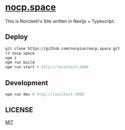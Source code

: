 # [nocp.space](https://nocp.space)

This is Norcleeh's Site written in Nextjs + Typescript.

## Deploy

```bash
git clone https://github.com/nocpiun/nocp.space.git
cd nocp.space
npm i
npm run build
npm run start # http://localhost:3000
```

## Development

```bash
npm run dev # http://localhost:3000
```

## LICENSE

[MIT](./LICENSE)
